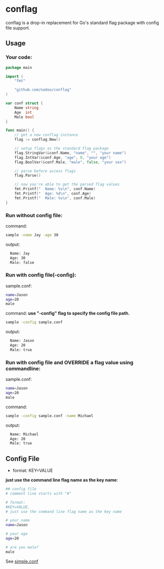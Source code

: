 # conflag
conflag is a drop-in replacement for Go's standard flag package with config file support.

## Usage

### Your code:
```Go
package main

import (
	"fmt"

	"github.com/nadoo/conflag"
)

var conf struct {
	Name string
	Age  int
	Male bool
}

func main() {
	// get a new conflag instance
	flag := conflag.New()

	// setup flags as the standard flag package
	flag.StringVar(&conf.Name, "name", "", "your name")
	flag.IntVar(&conf.Age, "age", 0, "your age")
	flag.BoolVar(&conf.Male, "male", false, "your sex")

	// parse before access flags
	flag.Parse()

	// now you're able to get the parsed flag values
	fmt.Printf("  Name: %s\n", conf.Name)
	fmt.Printf("  Age: %d\n", conf.Age)
	fmt.Printf("  Male: %v\n", conf.Male)
}
```

### Run without config file:
command:
```bash
sample -name Jay -age 30
```
output:
```bash
  Name: Jay
  Age: 30
  Male: false
```

### Run with config file(-config):
sample.conf:
```bash
name=Jason
age=20
male
```
command: **use "-config" flag to specify the config file path.**
```bash
sample -config sample.conf
```
output:
```bash
  Name: Jason
  Age: 20
  Male: true
```

### Run with config file and OVERRIDE a flag value using commandline:
sample.conf:
```bash
name=Jason
age=20
male
```
command:
```bash
sample -config sample.conf -name Michael
```
output:
```bash
  Name: Michael
  Age: 20
  Male: true
```

## Config File
- format: KEY=VALUE

**just use the command line flag name as the key name**:

```bash
## config file
# comment line starts with "#"

# format:
#KEY=VALUE, 
# just use the command line flag name as the key name

# your name
name=Jason

# your age
age=20

# are you male?
male
```
See [simple.conf](examples/simple/simple.conf)